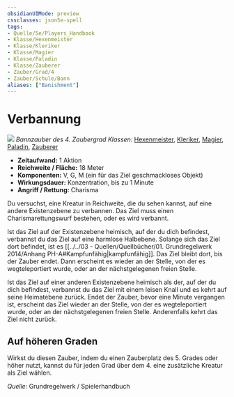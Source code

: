 ```yaml
---
obsidianUIMode: preview
cssclasses: json5e-spell
tags:
- Quelle/5e/Players_Handbook
- Klasse/Hexenmeister
- Klasse/Kleriker
- Klasse/Magier
- Klasse/Paladin
- Klasse/Zauberer
- Zauber/Grad/4
- Zauber/Schule/Bann
aliases: ["Banishment"]
---
```

# Verbannung
![](../../../99%20-%20Setup/Files/Bildersammlung/Symbolik/Bannzauber.webp#token)
*Bannzauber des 4. Zaubergrad*
*Klassen:* [Hexenmeister](../Klassen/Hexenmeister.md), [Kleriker](../Klassen/Kleriker.md), [Magier](../Klassen/Magier.md), [Paladin](../Klassen/Paladin.md), [Zauberer](../Klassen/Zauberer.md)

- **Zeitaufwand:** 1 Aktion
- **Reichweite / Fläche:** 18 Meter
- **Komponenten:** V, G, M (ein für das Ziel geschmackloses Objekt)
- **Wirkungsdauer:** Konzentration, bis zu 1 Minute
- **Angriff / Rettung:** Charisma

Du versuchst, eine Kreatur in Reichweite, die du sehen kannst, auf eine andere Existenzebene zu verbannen. Das Ziel muss einen Charismarettungswurf bestehen, oder es wird verbannt.

Ist das Ziel auf der Existenzebene heimisch, auf der du dich befindest, verbannst du das Ziel auf eine harmlose Halbebene. Solange sich das Ziel dort befindet, ist es [[../../03 - Quellen/Quellbücher/01. Grundregelwerk 2014/Anhang PH-A#Kampfunfähig|kampfunfähig]]. Das Ziel bleibt dort, bis der Zauber endet. Dann erscheint es wieder an der Stelle, von der es wegteleportiert wurde, oder an der nächstgelegenen freien Stelle.

Ist das Ziel auf einer anderen Existenzebene heimisch als der, auf der du dich befindest, verbannst du das Ziel mit einem leisen Knall und es kehrt auf seine Heimatebene zurück. Endet der Zauber, bevor eine Minute vergangen ist, erscheint das Ziel wieder an der Stelle, von der es wegteleportiert wurde, oder an der nächstgelegenen freien Stelle. Anderenfalls kehrt das Ziel nicht zurück.

## Auf höheren Graden

Wirkst du diesen Zauber, indem du einen Zauberplatz des 5. Grades oder höher nutzt, kannst du für jeden Grad über dem 4. eine zusätzliche Kreatur als Ziel wählen.

 *Quelle:* Grundregelwerk / Spielerhandbuch
